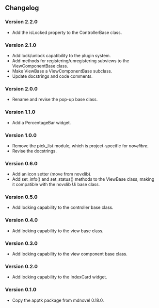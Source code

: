 ## Changelog

### Version 2.2.0

- Add the isLocked property to the ControllerBase class.

### Version 2.1.0

- Add lock/unlock capatibility to the plugin system.
- Add methods for registering/unregistering subviews to the ViewComponentBase class.
- Make ViewBase a ViewComponentBase subclass.
- Update docstrings and code comments.

### Version 2.0.0

- Rename and revise the pop-up base class.

### Version 1.1.0

- Add a PercentageBar widget.

### Version 1.0.0

- Remove the pick_list module, which is project-specific for *novelibre*. 
- Revise the docstrings.

### Version 0.6.0

- Add an icon setter (move from novxlib).
- Add set_info() and set_status() methods to the ViewBase class, making it compatible with the novxlib Ui base class.

### Version 0.5.0

- Add locking capability to the controller base class.

### Version 0.4.0

- Add locking capability to the view base class.

### Version 0.3.0

- Add locking capability to the view component base class.

### Version 0.2.0

- Add locking capability to the IndexCard widget.

### Version 0.1.0

- Copy the apptk package from mdnovel 0.18.0.



